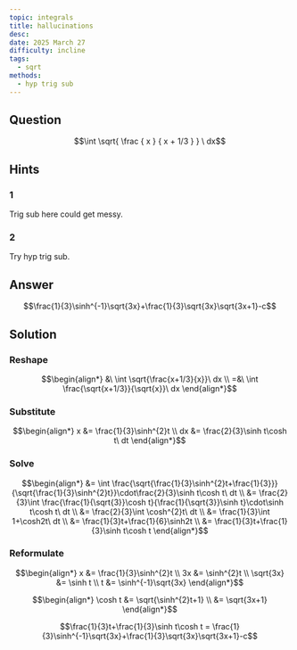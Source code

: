 ```yaml
---
topic: integrals
title: hallucinations
desc: 
date: 2025 March 27
difficulty: incline
tags:
  - sqrt
methods:
  - hyp trig sub
---
```



## Question
```math
\int
  \sqrt{
    \frac
      { x }
      { x + 1/3 }
  }
\ dx
```


## Hints

### 1
Trig sub here could get messy.

### 2
Try hyp trig sub.


## Answer
```math
\frac{1}{3}\sinh^{-1}\sqrt{3x}+\frac{1}{3}\sqrt{3x}\sqrt{3x+1}-c
```


## Solution

### Reshape
```math
\begin{align*}
  &\ \int \sqrt{\frac{x+1/3}{x}}\ dx
  \\ =&\ \int \frac{\sqrt{x+1/3}}{\sqrt{x}}\ dx
\end{align*}
```

### Substitute
```math
\begin{align*}
  x &= \frac{1}{3}\sinh^{2}t
  \\ dx &= \frac{2}{3}\sinh t\cosh t\ dt
\end{align*}
```

### Solve
```math
\begin{align*}
  &= \int \frac{\sqrt{\frac{1}{3}\sinh^{2}t+\frac{1}{3}}}{\sqrt{\frac{1}{3}\sinh^{2}t}}\cdot\frac{2}{3}\sinh t\cosh t\ dt
  \\ &= \frac{2}{3}\int \frac{\frac{1}{\sqrt{3}}\cosh t}{\frac{1}{\sqrt{3}}\sinh t}\cdot\sinh t\cosh t\ dt
  \\ &= \frac{2}{3}\int \cosh^{2}t\ dt
  \\ &= \frac{1}{3}\int 1+\cosh2t\ dt
  \\ &= \frac{1}{3}t+\frac{1}{6}\sinh2t
  \\ &= \frac{1}{3}t+\frac{1}{3}\sinh t\cosh t
\end{align*}
```

### Reformulate
```math
\begin{align*}
  x &= \frac{1}{3}\sinh^{2}t
  \\ 3x &= \sinh^{2}t
  \\ \sqrt{3x} &= \sinh t
  \\ t &= \sinh^{-1}\sqrt{3x}
\end{align*}
```

```math
\begin{align*}
  \cosh t &= \sqrt{\sinh^{2}t+1}
  \\ &= \sqrt{3x+1}
\end{align*}
```

```math
\frac{1}{3}t+\frac{1}{3}\sinh t\cosh t
  = \frac{1}{3}\sinh^{-1}\sqrt{3x}+\frac{1}{3}\sqrt{3x}\sqrt{3x+1}-c
```
